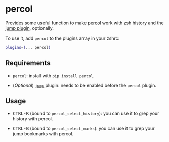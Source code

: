 # percol

Provides some useful function to make [percol](https://github.com/mooz/percol) work with zsh history and
the [jump plugin](https://github.com/ohmyzsh/ohmyzsh/tree/master/plugins/jump), optionally.

To use it, add `percol` to the plugins array in your zshrc:

```zsh
plugins=(... percol)
```

## Requirements

- `percol`: install with `pip install percol`.

- (_Optional_) [`jump`](https://github.com/ohmyzsh/ohmyzsh/tree/master/plugins/jump) plugin: needs to be enabled before
  the `percol` plugin.

## Usage

- <kbd>CTRL-R</kbd> (bound to `percol_select_history`): you can use it to grep your history with percol.

- <kbd>CTRL-B</kbd> (bound to `percol_select_marks`): you can use it to grep your jump bookmarks with percol.
